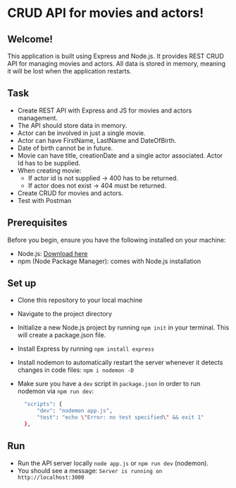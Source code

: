 # CRUD API for movies and actors!

## Welcome!

This application is built using Express and Node.js. It provides REST CRUD API for managing movies and actors. All data is stored in memory, meaning it will be lost when the application restarts.
 
## Task

- Create REST API with Express and JS for movies and actors management.
- The API should store data in memory.
- Actor can be involved in just a single movie.
- Actor can have FirstName, LastName and DateOfBirth.
-  Date of birth cannot be in future.
-  Movie can have title, creationDate and a single actor associated. Actor Id has to be supplied.
- When creating movie:
   - If actor id is not supplied -> 400 has to be returned.
   - If actor does not exist -> 404 must be returned.
- Create CRUD for movies and actors.
- Test with Postman

## Prerequisites

Before you begin, ensure you have the following installed on your machine:

- Node.js: [Download here](https://nodejs.org/)
- npm (Node Package Manager): comes with Node.js installation

## Set up

- Clone this repository to your local machine
- Navigate to the project directory
- Initialize a new Node.js project by running `npm init` in your terminal. This will create a package.json file.
- Install Express by running `npm install express`
- Install nodemon to automatically restart the server whenever it detects changes in code files: `npm i nodemon -D`
- Make sure you have a `dev` script in `package.json` in order to run nodemon via `npm run dev`:

  ```bash
    "scripts": {
        "dev": "nodemon app.js",
        "test": "echo \"Error: no test specified\" && exit 1"
    },
  ```

## Run

- Run the API server locally `node app.js` or `npm run dev` (nodemon).
- You should see a message: `Server is running on http://localhost:3000`







